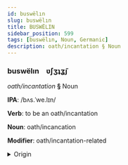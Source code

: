```yaml
---
id: buswëlın
slug: buswëlın
title: BUSWËLIN
sidebar_position: 599
tags: [buswëlın, Noun, Germanic]
description: oath/incantation § Noun
---
```


### buswëlın&emsp;<span kind="abugida">ʋ́ʃʒʇʓ̃ȷ</span>

*oath/incantation* **§** Noun

**IPA**: /bʌs.ˈwe.lɪn/

**Verb**: to be an oath/incantation

**Noun**: oath/incancation

**Modifier**: oath/incantation-related

<details>
    <summary>Origin</summary>
    Dutch bezwering /bəˈzʋeː.rɪŋ/<br/>
    <em>Germanic Language Family</em>
</details>